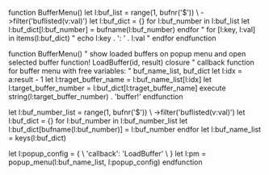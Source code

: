 

function BufferMenu()
  let l:buf_list = range(1, bufnr('$'))
        \ ->filter('buflisted(v:val)')
  let l:buf_dict = {}
  for l:buf_number in l:buf_list
    let l:buf_dict[l:buf_number] = bufname(l:buf_number)
  endfor
  " for [l:key, l:val] in items(l:buf_dict)
  "   echo l:key . ': ' . l:val
  " endfor
endfunction


function BufferMenu()
  " show loaded buffers on popup menu and open selected buffer
  function! LoadBuffer(id, result) closure
    " callback function for buffer menu with free variables:
    " buf_name_list, buf_dict
    let l:idx = a:result - 1
    let l:traget_buffer_name = l:buf_name_list[l:idx]
    let l:target_buffer_number = l:buf_dict[l:traget_buffer_name]
    execute string(l:target_buffer_number) . 'buffer!'
  endfunction

  let l:buf_number_list = range(1, bufnr('$'))
        \ ->filter('buflisted(v:val)')
  let l:buf_dict = {}
  for l:buf_number in l:buf_number_list
    let l:buf_dict[bufname(l:buf_number)] = l:buf_number
  endfor
  let l:buf_name_list = keys(l:buf_dict)

  let l:popup_config = {
  \   'callback': 'LoadBuffer'
  \ }
  let l:pm = popup_menu(l:buf_name_list, l:popup_config)
endfunction
